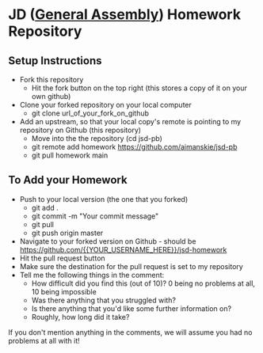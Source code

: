 # JD ([General Assembly](https://github.com/aimanskie/jsd-homework.git)) Homework Repository

## Setup Instructions

- Fork this repository
  - Hit the fork button on the top right (this stores a copy of it on your own github)
- Clone your forked repository on your local computer
  - git clone url_of_your_fork_on_github
- Add an upstream, so that your local copy's remote is pointing to my repository on Github (this repository)
  - Move into the the repository (cd jsd-pb)
  - git remote add homework https://github.com/aimanskie/jsd-pb
  - git pull homework main

## To Add your Homework

- Push to your local version (the one that you forked)
  - git add .
  - git commit -m "Your commit message"
  - git pull
  - git push origin master
- Navigate to your forked version on Github - should be https://github.com/{{YOUR_USERNAME_HERE}}/jsd-homework
- Hit the pull request button
- Make sure the destination for the pull request is set to my repository
- Tell me the following things in the comment:
  - How difficult did you find this (out of 10)? 0 being no problems at all, 10 being impossible
  - Was there anything that you struggled with?
  - Is there anything that you'd like some further information on?
  - Roughly, how long did it take?

If you don't mention anything in the comments, we will assume you had no problems at all with it!
